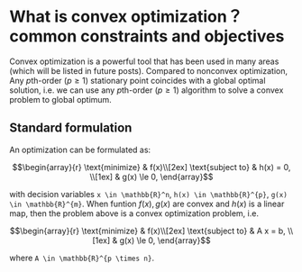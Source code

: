<!-- ---
title: 'What is convex optimization？common constraints and objectives'
date: 2024-10-25
permalink: /posts/2024/10/Convex optimization blogs/
tags:
  - cool posts
  - category1
  - category2
--- -->
What is convex optimization？common constraints and objectives
======

Convex optimization is a powerful tool that has been used in many areas (which will be listed in future posts). Compared to nonconvex optimization, Any $p$th-order ($p \ge 1$) stationary point coincides with a global optimal solution, i.e. we can use any $p$th-order ($p \ge 1$) algorithm to solve a convex problem to global optimum. 

Standard formulation
------
An optimization can be formulated as:
```math
\begin{array}{r}
\text{minimize} & f(x)\\[2ex]
 \text{subject to} & h(x) = 0, \\[1ex]
        & g(x) \le 0, 
 \end{array}
```
with decision variables ``x \in \mathbb{R}^n``, ``h(x) \in \mathbb{R}^{p}``, ``g(x) \in \mathbb{R}^{m}``. When funtion $f(x), g(x)$ are convex and $h(x)$ is a linear map, then the problem above is a convex optimization problem, i.e. 
```math
\begin{array}{r}
\text{minimize} & f(x)\\[2ex]
 \text{subject to} & A x = b, \\[1ex]
        & g(x) \le 0, 
 \end{array}
```
where ``A \in \mathbb{R}^{p \times n}``.
